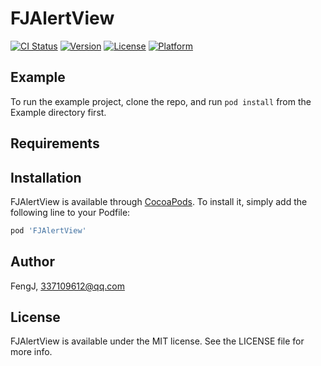 # FJAlertView

[![CI Status](https://img.shields.io/travis/FengJ/FJAlertView.svg?style=flat)](https://travis-ci.org/FengJ/FJAlertView)
[![Version](https://img.shields.io/cocoapods/v/FJAlertView.svg?style=flat)](https://cocoapods.org/pods/FJAlertView)
[![License](https://img.shields.io/cocoapods/l/FJAlertView.svg?style=flat)](https://cocoapods.org/pods/FJAlertView)
[![Platform](https://img.shields.io/cocoapods/p/FJAlertView.svg?style=flat)](https://cocoapods.org/pods/FJAlertView)

## Example

To run the example project, clone the repo, and run `pod install` from the Example directory first.

## Requirements

## Installation

FJAlertView is available through [CocoaPods](https://cocoapods.org). To install
it, simply add the following line to your Podfile:

```ruby
pod 'FJAlertView'
```

## Author

FengJ, 337109612@qq.com

## License

FJAlertView is available under the MIT license. See the LICENSE file for more info.
